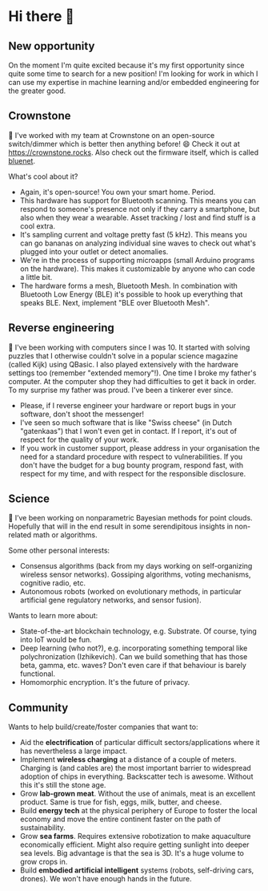 # Hi there 👋

## New opportunity

On the moment I'm quite excited because it's my first opportunity since quite some time to search for a new position! I'm looking for work in which I can use my expertise in machine learning and/or embedded engineering for the greater good.

## Crownstone

👯 I've worked with my team at Crownstone on an open-source switch/dimmer which is better then anything before! 😄 Check it out at <https://crownstone.rocks>. Also check out the firmware itself, which is called [bluenet](https://github.com/crownstone/bluenet/).

What's cool about it?

* Again, it's open-source! You own your smart home. Period.
* This hardware has support for Bluetooth scanning. This means you can respond to someone's presence not only if they carry a smartphone, but also when they wear a wearable. Asset tracking / lost and find stuff is a cool extra.
* It's sampling current and voltage pretty fast (5 kHz). This means you can go bananas on analyzing individual sine waves to check out what's plugged into your outlet or detect anomalies.
* We're in the process of supporting microapps (small Arduino programs on the hardware). This makes it customizable by anyone who can code a little bit.
* The hardware forms a mesh, Bluetooth Mesh. In combination with Bluetooth Low Energy (BLE) it's possible to hook up everything that speaks BLE. Next, implement "BLE over Bluetooth Mesh".

## Reverse engineering

:ninja: I've been working with computers since I was 10. It started with solving puzzles that I otherwise couldn't solve in a popular science magazine (called Kijk) using QBasic. I also played extensively with the hardware settings too (remember "extended memory"!). One time I broke my father's computer. At the computer shop they had difficulties to get it back in order. To my surprise my father was proud. I've been a tinkerer ever since. 

* Please, if I reverse engineer your hardware or report bugs in your software, don't shoot the messenger!
* I've seen so much software that is like "Swiss cheese" (in Dutch "gatenkaas") that I won't even get in contact. If I report, it's out of respect for the quality of your work.
* If you work in customer support, please address in your organisation the need for a standard procedure with respect to vulnerabilities. If you don't have the budget for a bug bounty program, respond fast, with respect for my time, and with respect for the responsible disclosure.

## Science

🔭 I’ve been working on nonparametric Bayesian methods for point clouds. Hopefully that will in the end result in some serendipitous insights in non-related math or algorithms.

Some other personal interests:

* Consensus algorithms (back from my days working on self-organizing wireless sensor networks). Gossiping algorithms, voting mechanisms, cognitive radio, etc.
* Autonomous robots (worked on evolutionary methods, in particular artificial gene regulatory networks, and sensor fusion).

Wants to learn more about:

* State-of-the-art blockchain technology, e.g. Substrate. Of course, tying into IoT would be fun.
* Deep learning (who not?), e.g. incorporating something temporal like polychronization (Izhikevich). Can we build something that has those beta, gamma, etc. waves? Don't even care if that behaviour is barely functional. 
* Homomorphic encryption. It's the future of privacy.

## Community

Wants to help build/create/foster companies that want to:

* Aid the **electrification** of particular difficult sectors/applications where it has nevertheless a large impact.
* Implement **wireless charging** at a distance of a couple of meters. Charging is (and cables are) the most important barrier to widespread adoption of chips in everything. Backscatter tech is awesome. Without this it's still the stone age.
* Grow **lab-grown meat**. Without the use of animals, meat is an excellent product. Same is true for fish, eggs, milk, butter, and cheese.
* Build **energy tech** at the physical periphery of Europe to foster the local economy and move the entire continent faster on the path of sustainability.
* Grow **sea farms**. Requires extensive robotization to make aquaculture economically efficient. Might also require getting sunlight into deeper sea levels. Big advantage is that the sea is 3D. It's a huge volume to grow crops in.
* Build **embodied artificial intelligent** systems (robots, self-driving cars, drones). We won't have enough hands in the future.

<!--
**mrquincle/mrquincle** is a ✨ _special_ ✨ repository because its `README.md` (this file) appears on your GitHub profile.

Here are some ideas to get you started:

- 🌱 I’m currently learning ...
- 🤔 I’m looking for help with ...
- 💬 Ask me about ...
- 📫 How to reach me: ...
- 😄 Pronouns: ...
- ⚡ Fun fact: ...
-->
